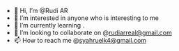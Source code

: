 - 👋 Hi, I’m @Rudi AR
- 👀 I’m interested in anyone who is interesting to me
- 🌱 I’m currently learning .
- 💞️ I’m looking to collaborate on @rudiarreal@gmail.com
- 📫 How to reach me @syahruelk4@gmail.com

<!---
RudiJOKER/RudiJOKER is a ✨ special ✨ repository because its `README.md` (this file) appears on your GitHub profile.
You can click the Preview link to take a look at your changes.
--->
